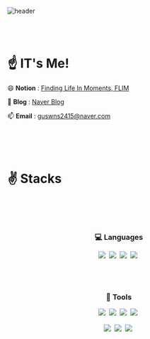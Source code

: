 <!-- 타이틀 -->
![header](https://capsule-render.vercel.app/api?type=waving&color=gradient&reversal=true&height=260&section=header&text=lt's%20Me!%20Hub&fontSize=60)
<br><br><br><br>

<!-- 프로필 -->
# ☝️ IT's Me!


😄 **Notion** : [Finding Life In Moments, FLIM](https://www.notion.so/1t-s-Me-FLIM-84f060d4aa6f47218d47020d77f9fbc5?pvs=21)

🌱 **Blog** : [Naver Blog](https://blog.naver.com/1tsmedev)

📫 **Email** : guswns2415@naver.com
<br><br><br><br><br>


<!--내용 부분-->
# ✌️ Stacks
<br><br><br>
<h3 align="center">💻 Languages</h3>
<div align="center">
    <img src="https://img.shields.io/badge/java-F3F3F3.svg?style=for-the-badge&logo=CoffeeScript&logoColor=red" />&nbsp
    <img src="https://img.shields.io/badge/Kotlin-F3F3F3.svg?style=for-the-badge&logo=kotlin&logoColor=#7F52FF" />&nbsp
    <img src="https://img.shields.io/badge/Flutter-F3F3F3.svg?style=for-the-badge&logo=flutter&logoColor=61DAFB" />&nbsp
    <img src="https://img.shields.io/badge/MySQL-F3F3F3.svg?style=for-the-badge&logo=mysql&logoColor=#4479A1" />&nbsp
</div>
<br><br><br>

<h3 align="center">🔨 Tools </h3>
<div align="center">
  <img src="https://img.shields.io/badge/github-F3F3F3.svg?style=for-the-badge&logo=github&logoColor=181717" />&nbsp
  <img src="https://img.shields.io/badge/Notion-F3F3F3.svg?style=for-the-badge&logo=notion&logoColor=black" />&nbsp
  <img src="https://img.shields.io/badge/Slack-F3F3F3.svg?style=for-the-badge&logo=slack&logoColor=4A154B" />&nbsp
  <img src="https://img.shields.io/badge/Miro-F3F3F3.svg?style=for-the-badge&logo=miro&logoColor=yellow" />&nbsp
</div>
<br>

<div align="center">
  <img src="https://img.shields.io/badge/Android%20Studio-F3F3F3.svg?style=for-the-badge&logo=android-studio&logoColor=#3DDC84" />&nbsp
  <img src="https://img.shields.io/badge/VSCode-F3F3F3.svg?style=for-the-badge&logo=visual-studio-code&logoColor=22ABF3" />&nbsp
  <img src="https://img.shields.io/badge/Unity-F3F3F3.svg?style=for-the-badge&logo=unity&logoColor=181717" />&nbsp
</div>
<br><br><br>

<!-- 주석
<a href="mailto:oka1313@gmail.com">
    <img
      src="https://img.shields.io/badge/oka1313@gmail.com-D14836?style=for-the-badge&logo=gmail&logoColor=white"/>&nbsp
</a>
-->
